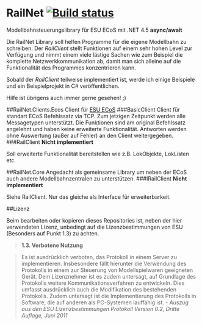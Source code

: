 RailNet [![Build status](https://ci.appveyor.com/api/projects/status/rny0qetlrrqbmvfo)](https://ci.appveyor.com/project/schjan/railnet)
=======

Modellbahnsteuerungslibrary für ESU ECoS mit .NET 4.5 __async/await__

Die RailNet Library soll helfen Programme für die eigene Modellbahn zu schreiben. Der _RailClient_ stellt Funktionen auf einem sehr hohen Level zur Verfügung und nimmt einem viele lästige Sachen wie zum Beispiel die komplette Netzwerkkommunikation ab, damit man sich alleine auf die Funktionalität des Programmes konzentrieren kann.

Sobald der _RailClient_ teilweise implementiert ist, werde ich einige Beispiele und ein Beispielprojekt in C# veröffentlichen.

Hilfe ist übrigens auch immer gerne gesehen! ;)

##RailNet.Clients.Ecos
Client für [ESU ECoS](http://www.esu.eu/produkte/digitale-steuerung/ecos-50200-zentrale/was-ecos-kann/)
###BasicClient
Client für standart ECoS Befehlssatz via TCP. Zum jetzigen Zeitpunkt werden alle Messagetypen unterstützt. Die Funktionen sind am original Befehlssatz angelehnt und haben keine erweiterte Funktionalität. Antworten werden ohne Auswertung (außer auf Fehler) an den Client weitergegeben.
###RailClient
__Nicht implementiert__

Soll erweiterte Funktionalität bereitstellen wie z.B. LokObjekte, LokListen etc.

##RailNet.Core
Angedacht als gemeinsame Library um neben der ECoS auch andere Modellbahnzentralen zu unterstützen.
###IRailClient
__Nicht implementiert__

Siehe RailClient. Nur das gleiche als Interface für erweiterbarkeit.

##Lizenz

Beim bearbeiten oder kopieren dieses Repositories ist, neben der hier verwendeten Lizenz, unbedingt auf die Lizenzbestimmungen von ESU (Besonders auf Punkt 1.3) zu achten.
>__1.3. Verbotene Nutzung__


>Es ist ausdrücklich verboten, das Protokoll in einem Server zu implementieren. Insbesondere fällt
hierunter die Verwendung des Protokolls in einem zur Steuerung von Modellspielwaren geeigneten
Gerät.
Dem Lizenznehmer ist es zudem untersagt, auf Grundlage des Protokolls weitere Kommunikationsverfahren
zu entwickeln. Dies umfasst ausdrücklich auch die Modifikation des bestehenden Protokolls.
Zudem untersagt ist die Implementierung des Protokolls in Software, die auf anderen als PC-Systemen
lauffähig ist. - _Auszug aus den ESU Lizenzbestimmungen Protokoll Version 0.2, Dritte Auflage, Juni 2011_
